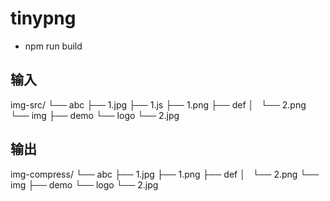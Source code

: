 # tinypng

* npm run build

## 输入

img-src/
└── abc
    ├── 1.jpg
    ├── 1.js
    ├── 1.png
    ├── def
    │   └── 2.png
    └── img
        ├── demo
        └── logo
            └── 2.jpg

## 输出

img-compress/
└── abc
    ├── 1.jpg
    ├── 1.png
    ├── def
    │   └── 2.png
    └── img
        ├── demo
        └── logo
            └── 2.jpg
